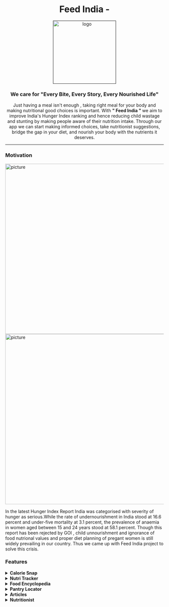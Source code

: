 <h1 align="center" size="30px">Feed India - </h1> 
<div align="center">
  <a id="top" href="" target="blank">
    <img src="https://github.com/Pranshu321/FeedIndia/assets/73426684/015e2814-30c0-4ee1-9f9e-a41eb94895fa" width="200px" alt="logo">
  </a>
<h3 align="center">We care for "Every Bite, Every Story, Every Nourished Life"</h3>
<p align="center">
Just having a meal isn't enough , taking right meal for your body and making nutritional good choices is important. With <b>" Feed India " </b> we aim to improve India's Hunger Index ranking and hence reducing child wastage and stunting by making people aware of their nutrition intake. Through our app we can start making informed choices, take nutritionist suggestions, bridge the gap in your diet, and nourish your body with the nutrients it deserves. 
</p>
</div>

----
<div align="left">
<h3>Motivation</h3>
<img src="https://himanigottasay.files.wordpress.com/2018/11/stunting-child-survival-development-for-every-child-in-india_511a79bd548da_w1500.jpg" width="539px" alt="picture">
<img src="https://pbs.twimg.com/media/F8TYO5gbEAA1S-r.jpg" width="539px" alt="picture">

<p>


In the latest Hunger Index Report India was categorised with severity of hunger as serious.While the rate of undernourishment in India stood at 16.6 percent and under-five mortality at 3.1 percent, the prevalence of anaemia in women aged between 15 and 24 years stood at 58.1 percent. Though this report has been rejected by GOI , child unnourishment and ignorance of food nutrional values and proper diet planning of pregant women is still widely prevailing in our country. Thus we came up with Feed India project to solve this crisis.   
</p>

</div>

### Features

<details>
  <summary><strong>Calorie Snap </strong></summary>
  Capture and analyze your favourite Indian food photos to determine calorie counts and discover similar foods.
</details>

<details>
  <summary><strong>Nutri Tracker </strong></summary>
  Plan and track your diet, monitor your nutritional intake of proteins, vitamins and other essentials, and make good food choices.
</details>

<details>
  <summary><strong>Food Encyclopedia </strong></summary>
  
 Explore a comprehensive database of Indian foods, including their ingredients, their taste , place of origin. Through this you get to know how rich Indian cuisines are!
</details>

<details>
  <summary><strong>Pantry Locator </strong></summary>
  
  Find the nearest food pantries offering free food assistance based on your City or State.
</details>

<details>
  <summary><strong>Articles </strong></summary>
  
  Access informative articles on nutrition, health, and culinary topics to enhance your food knowledge.
</details>

<details>
  <summary><strong>Nutritionist </strong></summary>
  Get expert advice from certified nutritionists to support your dietary goals and make healthier choices.
</details>

